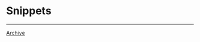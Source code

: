 # Snippets

<html>
<head>

<!-- Call up jquery  -->

<script src="/JavaScript/jquery-3.2.1.min.js"></script>

<!-- Call up mastodon api and widget  -->

<script type="text/javascript" src="/JavaScript/mastodon.widget.js"></script>
<script>
$(document).ready(function() {
// jQUERY is required!
  var mapi = new MastodonApi({
    target_selector  : '#myTimeline'
    ,instance_uri    : 'https://wandering.shop'
    ,access_token    : '32f63bc22ce9927b919fc670976f812781c7ce644d0a086be6d076c2a71f3c6d'
    ,account_id      : '20307'
    // optional parameters
    // ===================
    // - status max
,toots_limit     : 999999999
    // - if you are using font-awesome:
    // ,pic_icon        : '<i class="fa fa-picture-o"></i>'
    // or a picture
    // ,pic_icon        : '<img src="mypicicon.gif" />'
  });
});
</script>

</head>
<body>

<div id="myTimeline" class="mastodon-timeline mastodon-timeline-light"></div>

<hr>

</body>
</html>

[Archive](https://wandering.shop/@wordbit)
